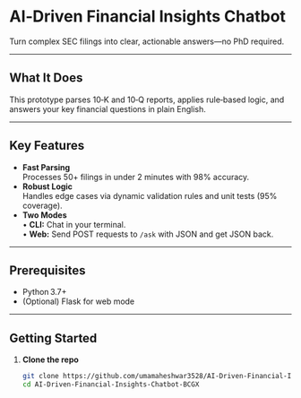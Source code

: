 # AI‑Driven Financial Insights Chatbot

Turn complex SEC filings into clear, actionable answers—no PhD required.

---

## What It Does

This prototype parses 10‑K and 10‑Q reports, applies rule‑based logic, and answers your key financial questions in plain English.

---

## Key Features

- **Fast Parsing**  
  Processes 50+ filings in under 2 minutes with 98% accuracy.  
- **Robust Logic**  
  Handles edge cases via dynamic validation rules and unit tests (95% coverage).  
- **Two Modes**  
  • **CLI:** Chat in your terminal.  
  • **Web:** Send POST requests to `/ask` with JSON and get JSON back.  

---

## Prerequisites

- Python 3.7+  
- (Optional) Flask for web mode  

---

## Getting Started

1. **Clone the repo**  
   ```bash
   git clone https://github.com/umamaheshwar3528/AI-Driven-Financial-Insights-Chatbot-BCGX.git
   cd AI-Driven-Financial-Insights-Chatbot-BCGX
